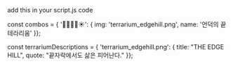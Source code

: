 add this in your script.js code

const combos = { '🌱🌲🌲🌳☀️': { img: 'terrarium_edgehill.png', name: '언덕의 끝 테라리움' }};

const terrariumDescriptions = { 'terrarium_edgehill.png': { title: "THE EDGE HILL", quote: "끝자락에서도 삶은 피어난다." }};
